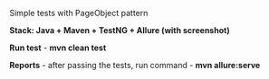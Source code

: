 Simple tests with PageObject pattern

**Stack: Java + Maven + TestNG + Allure (with screenshot)**

**Run test** - **mvn clean test**

**Reports** - after passing the tests, run command - **mvn allure:serve**
